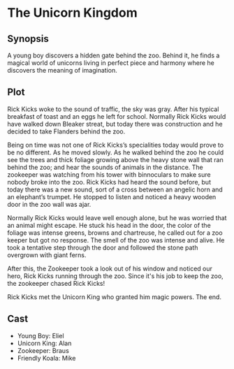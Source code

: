 # The Unicorn Kingdom

## Synopsis

A young boy discovers a hidden gate behind the zoo.
Behind it, he finds a magical world of unicorns living in perfect piece and harmony where he discovers the meaning of imagination.

## Plot

Rick Kicks woke to the sound of traffic, the sky was gray.
After his typical breakfast of toast and an eggs he left for school.
Normally Rick Kicks would have walked down Bleaker streat, but today there was construction and he decided to take Flanders behind the zoo.

Being on time was not one of Rick Kicks’s specialities today would prove to be no different.
As he moved slowly.
As he walked behind the zoo he could see the trees and thick foliage growing above the heavy stone wall that ran behind the zoo; and hear the sounds of animals in the distance.
The zookeeper was watching from his tower with binnoculars to make sure nobody broke into the zoo.
Rick Kicks had heard the sound before, but today there was a new sound, sort of a cross between an angelic horn and an elephant’s trumpet.
He stopped to listen and noticed a heavy wooden door in the zoo wall was ajar.

Normally Rick Kicks would leave well enough alone, but he was worried that an animal might escape.
He stuck his head in the door, the color of the foliage was intense greens, browns and chartreuse, he called out for a zoo keeper but got no response.
The smell of the zoo was intense and alive.
He took a tentative step through the door and followed the stone path overgrown with giant ferns.

After this, the Zookeeper took a look out of his window and noticed our hero, Rick Kicks running through the zoo.
Since it's his job to keep the zoo, the zookeeper chased Rick Kicks!

Rick Kicks met the Unicorn King who granted him magic powers.
The end.

## Cast

* Young Boy: Eliel
* Unicorn King: Alan
* Zookeeper: Braus
* Friendly Koala: Mike
